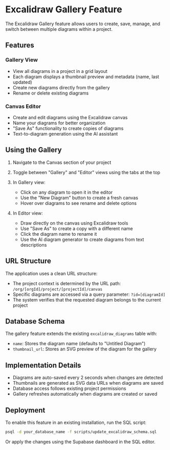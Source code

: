# Excalidraw Gallery Feature

The Excalidraw Gallery feature allows users to create, save, manage, and switch between multiple diagrams within a project.

## Features

### Gallery View

- View all diagrams in a project in a grid layout
- Each diagram displays a thumbnail preview and metadata (name, last updated)
- Create new diagrams directly from the gallery
- Rename or delete existing diagrams

### Canvas Editor

- Create and edit diagrams using the Excalidraw canvas
- Name your diagrams for better organization
- "Save As" functionality to create copies of diagrams
- Text-to-diagram generation using the AI assistant

## Using the Gallery

1. Navigate to the Canvas section of your project
2. Toggle between "Gallery" and "Editor" views using the tabs at the top
3. In Gallery view:
    - Click on any diagram to open it in the editor
    - Use the "New Diagram" button to create a fresh canvas
    - Hover over diagrams to see rename and delete options

4. In Editor view:
    - Draw directly on the canvas using Excalidraw tools
    - Use "Save As" to create a copy with a different name
    - Click the diagram name to rename it
    - Use the AI diagram generator to create diagrams from text descriptions

## URL Structure

The application uses a clean URL structure:

- The project context is determined by the URL path: `/org/[orgId]/project/[projectId]/canvas`
- Specific diagrams are accessed via a query parameter: `?id=[diagramId]`
- The system verifies that the requested diagram belongs to the current project

## Database Schema

The gallery feature extends the existing `excalidraw_diagrams` table with:

- `name`: Stores the diagram name (defaults to "Untitled Diagram")
- `thumbnail_url`: Stores an SVG preview of the diagram for the gallery

## Implementation Details

- Diagrams are auto-saved every 2 seconds when changes are detected
- Thumbnails are generated as SVG data URLs when diagrams are saved
- Database access follows existing project permissions
- Gallery refreshes automatically when diagrams are created or saved

## Deployment

To enable this feature in an existing installation, run the SQL script:

```bash
psql -d your_database_name -f scripts/update_excalidraw_schema.sql
```

Or apply the changes using the Supabase dashboard in the SQL editor.

